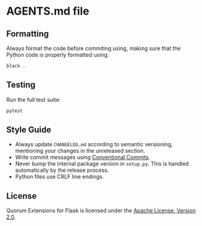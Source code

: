# AGENTS.md file

## Formatting

Always format the code before commiting using, making sure that the Python code is properly formatted using:

```bash
black .
```

## Testing

Run the full test suite:

```bash
pytest
```

## Style Guide

- Always update `CHANGELOG.md` according to semantic versioning, mentioning your changes in the unreleased section.
- Write commit messages using [Conventional Commits](https://www.conventionalcommits.org/en/v1.0.0/).
- Never bump the internal package version in `setup.py`. This is handled automatically by the release process.
- Python files use CRLF line endings.

## License

Quorum Extensions for Flask is licensed under the [Apache License, Version 2.0](http://www.apache.org/licenses/).
